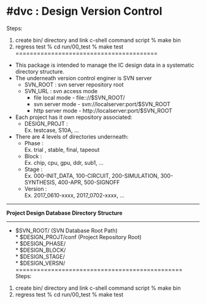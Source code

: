 #dvc : Design Version Control
===============================================
Steps:
1) create bin/ directory and link c-shell command script
  % make bin
2) regress test
  % cd run/00_test
  % make test
========================================
- This package is intended to manage the IC design data in a systematic directory structure.
- The underneath version control enginer is SVN server
  * SVN_ROOT : svn server repository root<br>
  * SVN_URL  : svn access mode<br>
     * file local mode - file:://$SVN_ROOT/
     * svn  server mode - svn://localserver:port/$SVN_ROOT
     * http server mode - http://localserver:port/$SVN_ROOT
- Each project has it own repository associated:
  * DESIGN_PROJT : <br>
      Ex. testcase, S10A, ...
- There are 4 levels of directories underneath:
  * Phase : <br>
      Ex. trial , stable, final, tapeout
  * Block : <br>
      Ex. chip, cpu, gpu, ddr, sub1, ...
  * Stage : <br>
      Ex. 000-INIT_DATA, 100-CIRCUIT, 200-SIMULATION, 300-SYNTHESIS, 400-APR, 500-SIGNOFF
  * Version : <br>
      Ex. 2017_0610-xxxx, 2017_0702-xxxx, ...

***
**Project Design Database Directory Structure<br>**
***
*  $SVN_ROOT/ (SVN Database Root Path) <BR>
       * $DESIGN_PROJT/conf (Project Repository Root) <BR>
       * $DESIGN_PHASE/<BR>
       * $DESIGN_BLOCK/<BR>
       * $DESIGN_STAGE/<BR>
       * $DESIGN_VERSN/<BR>
===============================================
Steps:
1) create bin/ directory and link c-shell command script
  % make bin
2) regress test
  % cd run/00_test
  % make test
